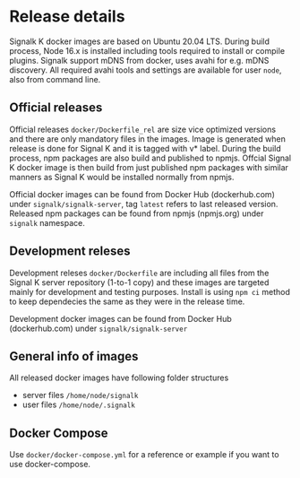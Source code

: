 # Release details

Signalk K docker images are based on Ubuntu 20.04 LTS. During build process, Node 16.x is installed including tools required to install or compile plugins. Signalk support mDNS from docker, uses avahi for e.g. mDNS discovery. All required avahi tools and settings are available for user `node`, also from command line.

## Official releases

Official releases `docker/Dockerfile_rel` are size vice optimized versions and there are only mandatory files in the images. Image is generated when release is done for Signal K and it is tagged with v* label. During the build process, npm packages are also build and published to npmjs. Offcial Signal K docker image is then build from just published npm packages with similar manners as Signal K would be installed normally from npmjs.

Official docker images can be found from Docker Hub (dockerhub.com) under `signalk/signalk-server`, tag `latest` refers to last released version.
Released npm packages can be found from npmjs (npmjs.org) under `signalk` namespace.

## Development releses

Development releses `docker/Dockerfile` are including all files from the Signal K server repository (1-to-1 copy) and these images are targeted mainly for development and testing purposes.
Install is using `npm ci` method to keep dependecies the same as they were in the release time.  

Development docker images can be found from Docker Hub (dockerhub.com) under `signalk/signalk-server`

## General info of images

All released docker images have following folder structures
* server files `/home/node/signalk`
* user files `/home/node/.signalk` 

## Docker Compose

Use `docker/docker-compose.yml` for a reference or example if you want to use docker-compose.
